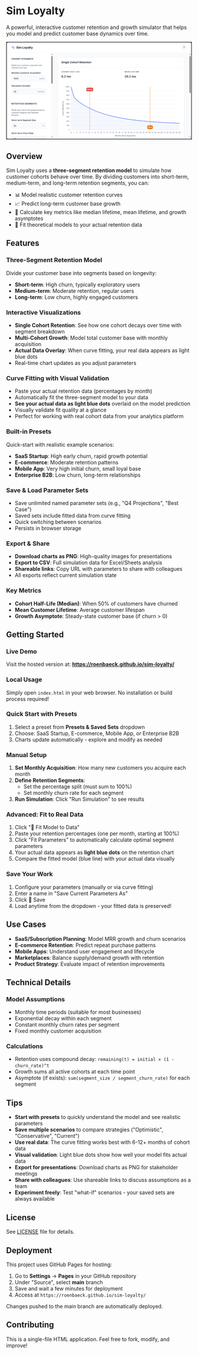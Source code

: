 # Sim Loyalty

A powerful, interactive customer retention and growth simulator that helps you model and predict customer base dynamics over time.

![Sim Loyalty Interface](preview.png)

## Overview

Sim Loyalty uses a **three-segment retention model** to simulate how customer cohorts behave over time. By dividing customers into short-term, medium-term, and long-term retention segments, you can:

- 📊 Model realistic customer retention curves
- 📈 Predict long-term customer base growth
- 🎯 Calculate key metrics like median lifetime, mean lifetime, and growth asymptotes
- 🔧 Fit theoretical models to your actual retention data

## Features

### Three-Segment Retention Model
Divide your customer base into segments based on longevity:
- **Short-term**: High churn, typically exploratory users
- **Medium-term**: Moderate retention, regular users
- **Long-term**: Low churn, highly engaged customers

### Interactive Visualizations
- **Single Cohort Retention**: See how one cohort decays over time with segment breakdown
- **Multi-Cohort Growth**: Model total customer base with monthly acquisition
- **Actual Data Overlay**: When curve fitting, your real data appears as light blue dots
- Real-time chart updates as you adjust parameters

### Curve Fitting with Visual Validation
- Paste your actual retention data (percentages by month)
- Automatically fit the three-segment model to your data
- **See your actual data as light blue dots** overlaid on the model prediction
- Visually validate fit quality at a glance
- Perfect for working with real cohort data from your analytics platform

### Built-in Presets
Quick-start with realistic example scenarios:
- **SaaS Startup**: High early churn, rapid growth potential
- **E-commerce**: Moderate retention patterns
- **Mobile App**: Very high initial churn, small loyal base
- **Enterprise B2B**: Low churn, long-term relationships

### Save & Load Parameter Sets
- Save unlimited named parameter sets (e.g., "Q4 Projections", "Best Case")
- Saved sets include fitted data from curve fitting
- Quick switching between scenarios
- Persists in browser storage

### Export & Share
- **Download charts as PNG**: High-quality images for presentations
- **Export to CSV**: Full simulation data for Excel/Sheets analysis
- **Shareable links**: Copy URL with parameters to share with colleagues
- All exports reflect current simulation state

### Key Metrics
- **Cohort Half-Life (Median)**: When 50% of customers have churned
- **Mean Customer Lifetime**: Average customer lifespan
- **Growth Asymptote**: Steady-state customer base (if churn > 0)

## Getting Started

### Live Demo
Visit the hosted version at: **https://roenbaeck.github.io/sim-loyalty/**

### Local Usage
Simply open `index.html` in your web browser. No installation or build process required!

### Quick Start with Presets

1. Select a preset from **Presets & Saved Sets** dropdown
2. Choose: SaaS Startup, E-commerce, Mobile App, or Enterprise B2B
3. Charts update automatically - explore and modify as needed

### Manual Setup

1. **Set Monthly Acquisition**: How many new customers you acquire each month
2. **Define Retention Segments**: 
   - Set the percentage split (must sum to 100%)
   - Set monthly churn rate for each segment
3. **Run Simulation**: Click "Run Simulation" to see results

### Advanced: Fit to Real Data

1. Click "🎯 Fit Model to Data" 
2. Paste your retention percentages (one per month, starting at 100%)
3. Click "Fit Parameters" to automatically calculate optimal segment parameters
4. Your actual data appears as **light blue dots** on the retention chart
5. Compare the fitted model (blue line) with your actual data visually

### Save Your Work

1. Configure your parameters (manually or via curve fitting)
2. Enter a name in "Save Current Parameters As"
3. Click 💾 Save
4. Load anytime from the dropdown - your fitted data is preserved!

## Use Cases

- **SaaS/Subscription Planning**: Model MRR growth and churn scenarios
- **E-commerce Retention**: Predict repeat purchase patterns
- **Mobile Apps**: Understand user engagement and lifecycle
- **Marketplaces**: Balance supply/demand growth with retention
- **Product Strategy**: Evaluate impact of retention improvements

## Technical Details

### Model Assumptions
- Monthly time periods (suitable for most businesses)
- Exponential decay within each segment
- Constant monthly churn rates per segment
- Fixed monthly customer acquisition

### Calculations
- Retention uses compound decay: `remaining(t) = initial × (1 - churn_rate)^t`
- Growth sums all active cohorts at each time point
- Asymptote (if exists): `sum(segment_size / segment_churn_rate)` for each segment

## Tips

- **Start with presets** to quickly understand the model and see realistic parameters
- **Save multiple scenarios** to compare strategies ("Optimistic", "Conservative", "Current")
- **Use real data**: The curve fitting works best with 6-12+ months of cohort data
- **Visual validation**: Light blue dots show how well your model fits actual data
- **Export for presentations**: Download charts as PNG for stakeholder meetings
- **Share with colleagues**: Use shareable links to discuss assumptions as a team
- **Experiment freely**: Test "what-if" scenarios - your saved sets are always available

## License

See [LICENSE](LICENSE) file for details.

## Deployment

This project uses GitHub Pages for hosting:

1. Go to **Settings** → **Pages** in your GitHub repository
2. Under "Source", select **main** branch
3. Save and wait a few minutes for deployment
4. Access at `https://roenbaeck.github.io/sim-loyalty/`

Changes pushed to the main branch are automatically deployed.

## Contributing

This is a single-file HTML application. Feel free to fork, modify, and improve!

